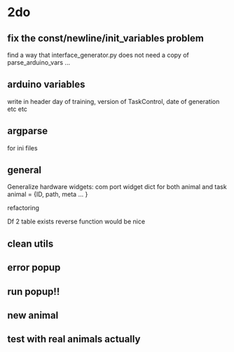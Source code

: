 # 2do
## fix the const/newline/init_variables problem
find a way that interface_generator.py does not need a copy of parse_arduino_vars ... 

## arduino variables
write in header day of training, version of TaskControl, date of generation etc etc

## argparse
for ini files

## general
Generalize hardware widgets: com port widget
dict for both animal and task
animal = {ID, path, meta ... }

refactoring

Df 2 table exists
reverse function would be nice


## clean utils


## error popup

## run popup!!

## new animal

## test with real animals actually